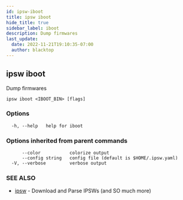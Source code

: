 ```yaml
---
id: ipsw-iboot
title: ipsw iboot
hide_title: true
sidebar_label: iboot
description: Dump firmwares
last_update:
  date: 2022-11-21T19:10:35-07:00
  author: blacktop
---
```

## ipsw iboot

Dump firmwares

```
ipsw iboot <IBOOT_BIN> [flags]
```

### Options

```
  -h, --help   help for iboot
```

### Options inherited from parent commands

```
      --color           colorize output
      --config string   config file (default is $HOME/.ipsw.yaml)
  -V, --verbose         verbose output
```

### SEE ALSO

* [ipsw](/docs/cli/iboot/ipsw)	 - Download and Parse IPSWs (and SO much more)

